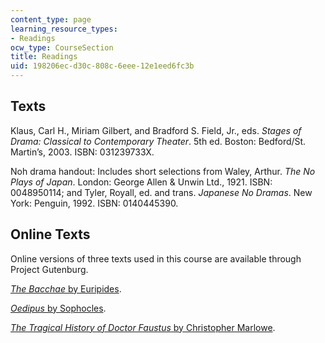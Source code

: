 ```yaml
---
content_type: page
learning_resource_types:
- Readings
ocw_type: CourseSection
title: Readings
uid: 198206ec-d30c-808c-6eee-12e1eed6fc3b
---
```


Texts
-----

Klaus, Carl H., Miriam Gilbert, and Bradford S. Field, Jr., eds. _Stages of Drama: Classical to Contemporary Theater_. 5th ed. Boston: Bedford/St. Martin’s, 2003. ISBN: 031239733X.

Noh drama handout: Includes short selections from Waley, Arthur. _The No Plays of Japan_. London: George Allen & Unwin Ltd., 1921. ISBN: 0048950114; and Tyler, Royall, ed. and trans. _Japanese No Dramas_. New York: Penguin, 1992. ISBN: 0140445390.

Online Texts
------------

Online versions of three texts used in this course are available through Project Gutenburg.

[_The Bacchae_ by Euripides](http://www.gutenberg.org/etext/8418).

[_Oedipus_ by Sophocles](http://www.gutenberg.org/etext/31).

[_The Tragical History of Doctor Faustus_ by Christopher Marlowe](http://www.gutenberg.org/etext/779).